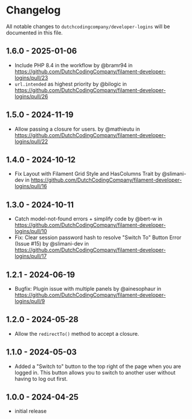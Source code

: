 # Changelog

All notable changes to `dutchcodingcompany/developer-logins` will be documented in this file.

## 1.6.0 - 2025-01-06

- Include PHP 8.4 in the workflow by @bramr94 in https://github.com/DutchCodingCompany/filament-developer-logins/pull/23
- `url.intended` as highest priority by @bilogic in https://github.com/DutchCodingCompany/filament-developer-logins/pull/26

## 1.5.0 - 2024-11-19

- Allow passing a closure for users. by @mathieutu in https://github.com/DutchCodingCompany/filament-developer-logins/pull/22

## 1.4.0 - 2024-10-12

- Fix Layout with Filament Grid Style and HasColumns Trait by @slimani-dev in https://github.com/DutchCodingCompany/filament-developer-logins/pull/16

## 1.3.0 - 2024-10-11

- Catch model-not-found errors + simplify code by @bert-w in https://github.com/DutchCodingCompany/filament-developer-logins/pull/10
- Fix: Clear session password hash to resolve "Switch To" Button Error (Issue #15) by @slimani-dev in https://github.com/DutchCodingCompany/filament-developer-logins/pull/17

## 1.2.1 - 2024-06-19

- Bugfix: Plugin issue with multiple panels by @ainesophaur in https://github.com/DutchCodingCompany/filament-developer-logins/pull/9

## 1.2.0 - 2024-05-28

- Allow the `redirectTo()` method to accept a closure.

## 1.1.0 - 2024-05-03

- Added a "Switch to" button to the top right of the page when you are logged in. This button allows you to switch to another user without having to log out first.

## 1.0.0 - 2024-04-25

- initial release
